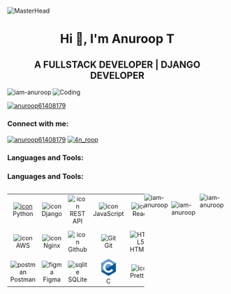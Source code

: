 ![MasterHead](https://repository-images.githubusercontent.com/588181932/e36ec678-7984-4cdd-8e4c-a3932772ff8e)

<h1 align="center">Hi 👋, I'm Anuroop T</h1>
<h2 align="center">A FULLSTACK DEVELOPER | DJANGO DEVELOPER</h3>
<img align="right" alt="Coding" width="400" src="https://www.lambdatest.com/resources/images/news24.gif">

<p align="left"> <img src="https://komarev.com/ghpvc/?username=iam-anuroop&label=Profile%20views&color=0e75b6&style=flat" alt="iam-anuroop" /> </p>

<p align="left"> <a href="https://twitter.com/anuroop61408179" target="blank"><img src="https://img.shields.io/twitter/follow/anuroop61408179?logo=twitter&style=for-the-badge" alt="anuroop61408179" /></a> </p>
<h3 align="left">Connect with me:</h3>
<p align="left">
<a href="https://twitter.com/anuroop61408179" target="blank"><img align="center" src="https://raw.githubusercontent.com/rahuldkjain/github-profile-readme-generator/master/src/images/icons/Social/twitter.svg" alt="anuroop61408179" height="30" width="40" /></a>
<a href="https://instagram.com/4n_roop" target="blank"><img align="center" src="https://raw.githubusercontent.com/rahuldkjain/github-profile-readme-generator/master/src/images/icons/Social/instagram.svg" alt="4n_roop" height="30" width="40" /></a>
</p>

<h3 align="left">Languages and Tools:</h3>
<h3 align="left">Languages and Tools:</h3>
<div style="display: flex; align-items: flex-start; align: center">
<table align="center">
  <tr>
    <td align="center" width="96">
      <a href="#macropower-tech">
        <img src="https://techstack-generator.vercel.app/python-icon.svg" alt="icon" width="65" height="65" />
      </a>
      <br>Python
    </td>
    <td align="center" width="96">
          <img src="https://techstack-generator.vercel.app/django-icon.svg" alt="icon" width="65" height="65" />
      <br>Django
    </td>
    <td align="center" width="96">
        <img src="https://techstack-generator.vercel.app/restapi-icon.svg" alt="icon" width="62" height="62" />
      <br>REST API
    </td>
    <td align="center" width="96">
        <img src="https://techstack-generator.vercel.app/js-icon.svg" alt="icon" width="65" height="65" />
      <br>JavaScript
    </td>
    <td align="center" width="96">
        <img src="https://techstack-generator.vercel.app/react-icon.svg" alt="icon" width="65" height="65" />
      <br>React
    </td>
    <td align="center" width="96">
        <img src="https://techstack-generator.vercel.app/redux-icon.svg" alt="icon" width="62" height="62" />
      <br>Redux Toolkit
    </td>
    <td align="center" width="96">
        <img src="https://skillicons.dev/icons?i=postgres" width="48" height="48" alt="PostgreSQL" />
      <br>PostgreSQL
    </td>
    <td align="center" width="96">
        <img src="https://techstack-generator.vercel.app/mysql-icon.svg" alt="icon" width="65" height="65" />
      <br>MySQL
    </td>
    <td align="center" width="96">
        <img src="https://cdn.jsdelivr.net/gh/devicons/devicon/icons/redis/redis-original.svg" height="40" alt="redis logo"  />
      <br>Redis
    </td>
  </tr>
  <tr>
    <td align="center" width="96">
        <img src="https://techstack-generator.vercel.app/aws-icon.svg" alt="icon" width="65" height="65" />
      <br>AWS
    </td>
  <td align="center" width="96">
        <img src="https://techstack-generator.vercel.app/nginx-icon.svg" alt="icon" width="62" height="62" />
      <br>Nginx
    <td align="center" width="96">
        <img src="https://techstack-generator.vercel.app/github-icon.svg" alt="icon" width="65" height="65" />
      <br>Github
    </td>
    <td align="center" width="96"> 
        <img src="https://user-images.githubusercontent.com/25181517/192108372-f71d70ac-7ae6-4c0d-8395-51d8870c2ef0.png" width="48" height="48" alt="Git" />
      <br>Git
    </td>
    <td align="center"  width="96">
        <img src="https://skillicons.dev/icons?i=html" width="48" height="48" alt="HTML5" />
      <br>HTML5
    </td>
    <td align="center" width="96">
        <img src="https://skillicons.dev/icons?i=css" width="48" height="48" alt="css" />
      <br>CSS
    </td>
    <td align="center"  width="96">
        <img src="https://skillicons.dev/icons?i=bootstrap" width="48" height="48" alt="bootstrap" />
      <br>Bootstrap
    </td>
    <td align="center" width="96">
        <img src="https://skillicons.dev/icons?i=sass" width="48" height="48" alt="tailwind" />
      <br>SASS
    </td>
    <td align="center" width="96">
         <img src="https://cdn.jsdelivr.net/gh/devicons/devicon/icons/materialui/materialui-original.svg" height="40" alt="materialui logo"  /> 
      <br>Material Ui
    </td>
  </tr>
 <tr>
      <td align="center" width="96">
       <img src="https://www.vectorlogo.zone/logos/getpostman/getpostman-icon.svg" alt="postman" width="40" height="40"/>
      <br>Postman
    </td>
      <td align="center" width="96">
       <img src="https://www.vectorlogo.zone/logos/figma/figma-icon.svg" alt="figma" width="40" height="40"/>
      <br>Figma
    </td>
    </td>
      <td align="center" width="96">
       <img src="https://www.vectorlogo.zone/logos/sqlite/sqlite-icon.svg" alt="sqlite" width="40" height="40"/> 
      <br>SQLite
    </td>
    </td>
      <td align="center" width="96">
       <img src="https://raw.githubusercontent.com/devicons/devicon/master/icons/c/c-original.svg" alt="c" width="40" height="40"/>
      <br>C
    </td>
    </td>
      <td align="center" width="96">
       <img src="https://techstack-generator.vercel.app/prettier-icon.svg" alt="icon" width="62" height="62" />
      <br>Prettier
    </td>
    </td>
      <td align="center" width="96">
       <img src="https://github.com/THOUSI731/THOUSI731/assets/119723781/b7ea9dae-7907-48b2-a3fb-0673f4eff363" alt="icon" width="62" height="62"  />
      <br>Swagger API
    </td>
    </td>
      <td align="center" width="96">
       <img src="http://jwt.io/img/icon.svg" alt="icon" width="62" height="62"  />
      <br>JWT
    </td>
    </td>
      <td align="center" width="96">
       <img src="https://github.com/THOUSI731/THOUSI731/assets/119723781/5eeac37f-2378-4d06-9399-29dd46554ce9" alt="icon" width="62" height="62"  />
      <br>PyTest
    </td>
 </tr>
</table>

<p><img align="left" src="https://github-readme-stats.vercel.app/api/top-langs?username=iam-anuroop&show_icons=true&locale=en&layout=compact" alt="iam-anuroop" /></p>

<p>&nbsp;<img align="center" src="https://github-readme-stats.vercel.app/api?username=iam-anuroop&show_icons=true&locale=en" alt="iam-anuroop" /></p>

<p><img align="center" src="https://github-readme-streak-stats.herokuapp.com/?user=iam-anuroop&" alt="iam-anuroop" /></p>
